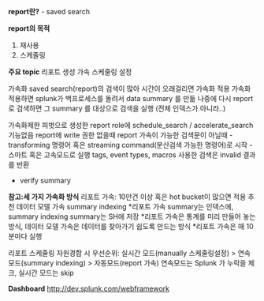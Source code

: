 **report란?** - saved search

**report의 목적**
1. 재사용
2. 스케줄링

**주요 topic**
리포트 생성
가속
스케줄링 설정


가속화
saved search(report)의 검색이 많아 시간이 오래걸리면 가속화 적용
가속화 적용하면 splunk가 백프로세스를 돌려서 data summary 를 만듦
나중에 다시 report로 검색하면 그 summary 를 대상으로 검색을 실행 (전체 인덱스가 아니라..)

가속화제한
피벗으로 생성한 report
role에 schedule_search / accelerate_search 기능없음
report에 write 권한 없을때
report 가속이 가능한 검색문이 아닐때
-transforming 명령어 혹은 streaming command(분산검색 가능한 명령어)로 시작
-스마트 혹은 고속모드로 실행
tags, event types, macros 사용한 검색은 invalid 결과를 반환
- verify summary 

**참고:세 가지 가속화 방식**
리포트 가속: 10만건 이상 혹은 hot bucket이 많으면 적용 추천
데이터 모델 가속
summary indexing
*리포트 가속 summary는 인덱스에, summary indexing summary는 SH에 저장
*리포트 가속은 통계를 미리 만들어 놓는 방식, 데이터 모델 가속은 데이터를 찾아가기 쉽도록 만드는 방식
*리포트 가속은 매 10분마다 실행

리포트 스케줄링
자원경합 시 우선순위: 실시간 모드(manually 스케줄링설정) > 연속모드(summary indexing) > 자동모드(report 가속)
연속모드는 Splunk 가 누락을 체크, 실시간 모드는 skip

**Dashboard**
http://dev.splunk.com/webframework
